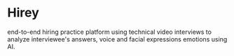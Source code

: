 # Hirey
end-to-end hiring practice platform using technical video interviews to analyze interviewee's answers, voice and facial expressions emotions using AI.
